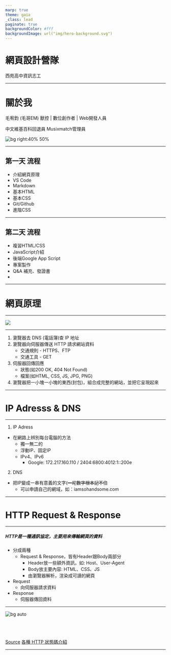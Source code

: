 ```yaml
---
marp: true
theme: gaia
_class: lead
paginate: true
backgroundColor: #fff
backgroundImage: url("img/hero-background.svg")
---
```

<style>
marp-pre{
     border-radius: 13px;
}
code{
    border-radius: 7px;
}
</style>


# **網頁設計營隊**
西苑高中資訊志工

---
<!-- _class: lead -->
# 關於我
毛宥鈞 (毛哥EM)
獸控 | 數位創作者 | Web開發人員

中文維基百科回退員
Musixmatch管理員

![bg right:40% 50%](https://edit-mr.github.io/Logo.png)

---

## 第一天 流程
* 介紹網頁原理
* VS Code
* Markdown
* 基本HTML
* 基本CSS
* Git/Github
* 進階CSS

---

## 第二天 流程

* 複習HTML/CSS
* JavaScript介紹
* 後端Google App Script
* 專案製作
* Q&A 補充、發證書
* 
---

<!-- _class: lead -->
# 網頁原理

---

<!-- _class: lead -->

![](https://developer.mozilla.org/en-US/docs/Learn/Getting_started_with_the_web/How_the_Web_works/simple-client-server.png)

---

1. 瀏覽器去 DNS (電話簿)查 IP 地址
2. 瀏覽器向伺服器傳送 HTTP 請求網站資料
   * 交通規則 - HTTPS、FTP
   * 交通工具 - GET
3. 伺服器回傳回應
   * 狀態(如200 OK, 404 Not Found)
   * 檔案(如HTML, CSS, JS, JPG, PNG)
4. 瀏覽器把一小塊一小塊的東西(封包)，組合成完整的網站，並把它呈現起來

---

<!-- _class: lead -->
# IP Adresss & DNS

---

1. IP Adress
* 在網路上辨別每台電腦的方法
   * 獨一無二的
   * 浮動IP、固定IP
   * IPv4、IPv6
      * Google: 172.217.160.110 / 2404:6800:4012:1::200e
2. DNS
* 把IP變成一串有意義的文字(~~一坨數字根本記不住~~
   * 可以申請自己的網域，如：iamsohandsome.com

---

<!-- _class: lead -->
# HTTP Request & Response

---

##### HTTP是一種通訊協定，主要用來傳輸網頁的資料
* 分成兩種
   * Request & Response，皆有Header跟Body兩部分
      * Header放一些額外資訊，如: Host、User-Agent
      * Body放主要內容:  HTML、CSS、JS
      * 由瀏覽器解析，渲染成可讀的網頁
* Request
   * 向伺服器請求資料
* Response
   * 伺服器傳回資料

---

![bg auto](https://developer.mozilla.org/en-US/docs/Web/HTTP/Messages/httpmsgstructure2.png)
<br/>
<br/>
<br/>
<br/>
<br/>
[Source](https://developer.mozilla.org/en-US/docs/Web/HTTP/Messages)
[各種 HTTP 狀態碼介紹](https://http.cat/)

---

